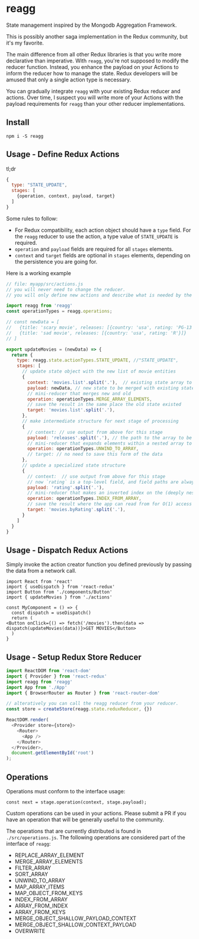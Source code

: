 # reagg
State management inspired by the Mongodb Aggregation Framework.

This is possibly another saga implementation in the Redux community, but it's my favorite.

The main difference from all other Redux libraries is that you write more declarative than imperative. With `reagg`, you're not supposed to modify the reducer function. Instead, you enhance the payload on your Actions to inform the reducer how to manage the state. Redux developers will be amused that only a single action type is necessary.

You can gradually integrate `reagg` with your existing Redux reducer and actions. Over time, I suspect you will write more of your Actions with the payload requirements for `reagg` than your other reducer implementations.

## Install
`npm i -S reagg`

## Usage - Define Redux Actions
tl;dr

```javascript
{
  type: "STATE_UPDATE",
  stages: [
    {operation, context, payload, target}
  ]
}
```

Some rules to follow:
- For Redux compatibility, each action object should have a `type` field. For the `reagg` reducer to use the action, a type value of `STATE_UPDATE` is required.
- `operation` and `payload` fields are required for all `stages` elements.
- `context` and `target` fields are optional in `stages` elements, depending on the persistence you are going for.

Here is a working example
```javascript
// file: myapp/src/actions.js
// you will never need to change the reducer.
// you will only define new actions and describe what is needed by the reducer in `stages`.

import reagg from 'reagg'
const operationTypes = reagg.operations;

// const newData = [
//   {title: 'scary movie', releases: [{country: 'usa', rating: 'PG-13'}]},
//   {title: 'sad movie', releases: [{country: 'usa', rating: 'R'}]}
// ]

export updateMovies = (newData) => {
  return {
    type: reagg.state.actionTypes.STATE_UPDATE, //"STATE_UPDATE",
    stages: [
      // update state object with the new list of movie entities
      {
        context: 'movies.list'.split('.'),  // existing state array to merge with
        payload: newData, // new state to be merged with existing state
        // mini-reducer that merges new and old
        operation: operationTypes.MERGE_ARRAY_ELEMENTS,
        // save the result in the same place the old state existed
        target: 'movies.list'.split('.'),
      },
      // make intermediate structure for next stage of processing
      {
        // context: // use output from above for this stage
        payload: 'releases'.split('.'), // the path to the array to be unwound
        // mini-reducer that expands elements within a nested array to another array where elements also carry info from parent object
        operation: operationTypes.UNWIND_TO_ARRAY,
        // target: // no need to save this form of the data
      },
      // update a specialized state structure
      {
        // context:  // use output from above for this stage
        // now `rating` is a top-level field, and field paths are always specified as an array
        payload: 'rating'.split('.'),
        // mini-reducer that makes an inverted index on the (deeply nested) field specified by `payload`
        operation: operationTypes.INDEX_FROM_ARRAY,
        // save the result where the app can read from for O(1) access time
        target: 'movies.byRating'.split('.'),
      }
    ]
  }
}
```

## Usage - Dispatch Redux Actions
Simply invoke the action creator function you defined previously by passing the data from a network call.

```
import React from 'react'
import { useDispatch } from 'react-redux'
import Button from './components/Button'
import { updateMovies } from './actions'

const MyComponent = () => {
  const dispatch = useDispatch()
  return (
<Button onClick={() => fetch('/movies').then(data => dispatch(updateMovies(data))}>GET MOVIES</Button>
  )
}
```

## Usage - Setup Redux Store Reducer

```javascript
import ReactDOM from 'react-dom'
import { Provider } from 'react-redux'
import reagg from 'reagg'
import App from './App'
import { BrowserRouter as Router } from 'react-router-dom'

// alteratively you can call the reagg reducer from your reducer.
const store = createStore(reagg.state.reduxReducer, {})

ReactDOM.render(
  <Provider store={store}>
    <Router>
      <App />
    </Router>
  </Provider>,
  document.getElementById('root')
);
```

## Operations
Operations must conform to the interface usage:
```
const next = stage.operation(context, stage.payload);
```
Custom operations can be used in your actions. Please submit a PR if you have an operation that will be generally useful to the community.

The operations that are currently distributed is found in `./src/operations.js`. The following operations are considered part of the interface of `reagg`:

- REPLACE_ARRAY_ELEMENT
- MERGE_ARRAY_ELEMENTS
- FILTER_ARRAY
- SORT_ARRAY
- UNWIND_TO_ARRAY
- MAP_ARRAY_ITEMS
- MAP_OBJECT_FROM_KEYS
- INDEX_FROM_ARRAY
- ARRAY_FROM_INDEX
- ARRAY_FROM_KEYS
- MERGE_OBJECT_SHALLOW_PAYLOAD_CONTEXT
- MERGE_OBJECT_SHALLOW_CONTEXT_PAYLOAD
- OVERWRITE